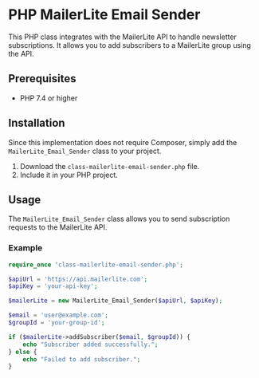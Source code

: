 # PHP MailerLite Email Sender

This PHP class integrates with the MailerLite API to handle newsletter subscriptions. It allows you to add subscribers to a MailerLite group using the API.

## Prerequisites

- PHP 7.4 or higher

## Installation

Since this implementation does not require Composer, simply add the `MailerLite_Email_Sender` class to your project.

1. Download the `class-mailerlite-email-sender.php` file.
2. Include it in your PHP project.

## Usage

The `MailerLite_Email_Sender` class allows you to send subscription requests to the MailerLite API.

### Example

```php
require_once 'class-mailerlite-email-sender.php';

$apiUrl = 'https://api.mailerlite.com';
$apiKey = 'your-api-key';

$mailerLite = new MailerLite_Email_Sender($apiUrl, $apiKey);

$email = 'user@example.com';
$groupId = 'your-group-id';

if ($mailerLite->addSubscriber($email, $groupId)) {
    echo "Subscriber added successfully.";
} else {
    echo "Failed to add subscriber.";
}
```